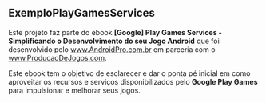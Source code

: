 
ExemploPlayGamesServices
------------------------

Este projeto faz parte do ebook **[Google] Play Games Services - Simplificando o Desenvolvimento do seu Jogo Android** que foi desenvolvido pelo www.AndroidPro.com.br em parceria com o www.ProducaoDeJogos.com.

Este ebook tem o objetivo de esclarecer e dar o ponta pé inicial em como aproveitar os recursos e serviços disponibilizados pelo **Google Play Games** para impulsionar e melhorar seus jogos.
